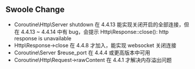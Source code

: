 ## Swoole Change

- Coroutine\Http\Server shutdown 在 4.4.13 能实现关闭开启的全部连接，但在 4.4.13 ~ 4.4.14 中有 bug，会提示 Http\Response::close(): http response is unavailable
- Http\Response->close 在 4.4.8 才加入，能实现 websocket 关闭连接 
- Coroutine\Server $reuse_port 在 4.4.4 或更高版本中可用
- Coroutine\Http\Request->rawContent 在 4.4.1 才解决内存溢出问题

